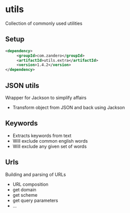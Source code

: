# utils
Collection of commonly used utilities 

## Setup
```xml
<dependency>      
     <groupId>com.zandero</groupId>      
     <artifactId>utils.extra</artifactId>      
     <version>1.4.2</version>      
</dependency>
```

## JSON utils
Wrapper for Jackson to simplify affairs
* Transform object from JSON and back using Jackson

## Keywords
* Extracts keywords from text 
* Will exclude common english words
* Will exclude any given set of words

## Urls
Building and parsing of URLs
* URL composition
* get domain
* get scheme
* get query parameters 
* ...

 

